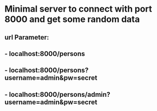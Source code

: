 # Minimal server to connect with port 8000 and get some random data
## url Parameter:
## - localhost:8000/persons
## - localhost:8000/persons?username=admin&pw=secret
## - localhost:8000/persons/admin?username=admin&pw=secret
